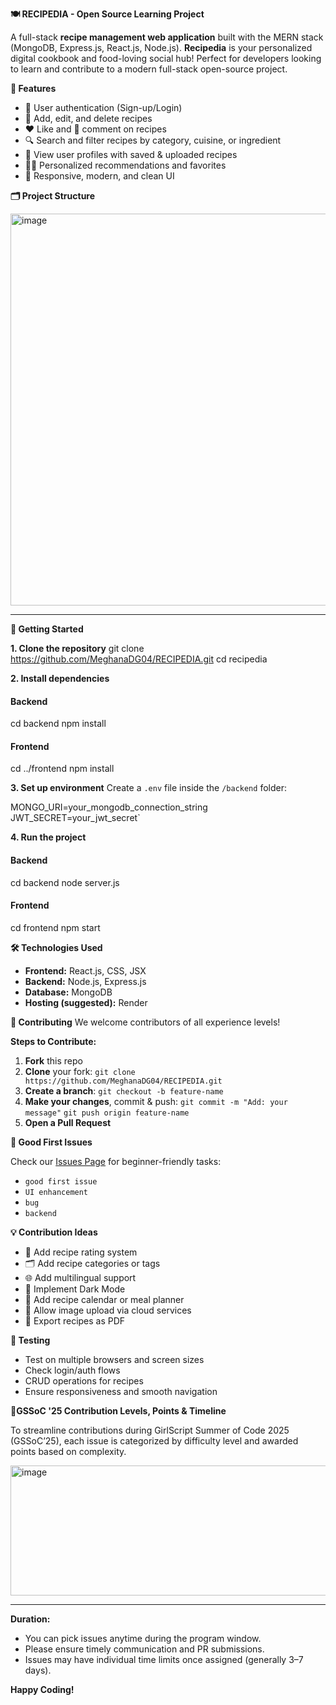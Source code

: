 **🍽️ RECIPEDIA - Open Source Learning Project**

A full-stack **recipe management web application** built with the MERN stack (MongoDB, Express.js, React.js, Node.js). **Recipedia** is your personalized digital cookbook and food-loving social hub! Perfect for developers looking to learn and contribute to a modern full-stack open-source project.


**🌟 Features**

* 🔐 User authentication (Sign-up/Login)
* 📜 Add, edit, and delete recipes
* ❤️ Like and 💬 comment on recipes
* 🔍 Search and filter recipes by category, cuisine, or ingredient
* 👤 View user profiles with saved & uploaded recipes
* 🧑‍🍳 Personalized recommendations and favorites
* 🧾 Responsive, modern, and clean UI



**🗂️ Project Structure**


<img width="536" height="627" alt="image" src="https://github.com/user-attachments/assets/6b9691fa-f148-49d6-bb82-5ddf0e563735" />


-----------------------------------------

**🚀 Getting Started**

**1. Clone the repository**
git clone https://github.com/MeghanaDG04/RECIPEDIA.git
cd recipedia

**2. Install dependencies**
#### Backend
cd backend
npm install

#### Frontend
cd ../frontend
npm install

**3. Set up environment**
Create a `.env` file inside the `/backend` folder:

MONGO_URI=your_mongodb_connection_string
JWT_SECRET=your_jwt_secret`

**4. Run the project**
#### Backend
cd backend
node server.js

#### Frontend
cd frontend
npm start



**🛠️ Technologies Used**

* **Frontend:** React.js, CSS, JSX
* **Backend:** Node.js, Express.js
* **Database:** MongoDB
* **Hosting (suggested):** Render


**🤝 Contributing**
We welcome contributors of all experience levels!

**Steps to Contribute:**
1. **Fork** this repo
2. **Clone** your fork:
   `git clone https://github.com/MeghanaDG04/RECIPEDIA.git`
3. **Create a branch**:
   `git checkout -b feature-name`
4. **Make your changes**, commit & push:
   `git commit -m "Add: your message"`
   `git push origin feature-name`
5. **Open a Pull Request**


**🐛 Good First Issues**

Check our [Issues Page](https://github.com/MeghanaDG04/RECIPEDIA/issues) for beginner-friendly tasks:
* `good first issue`
* `UI enhancement`
* `bug`
* `backend`


**💡 Contribution Ideas**

* 🍴 Add recipe rating system
* 🗂️ Add recipe categories or tags
* 🌐 Add multilingual support
* 🌙 Implement Dark Mode
* 📅 Add recipe calendar or meal planner
* 📸 Allow image upload via cloud services
* 🧾 Export recipes as PDF


**🧪 Testing**
* Test on multiple browsers and screen sizes
* Check login/auth flows
* CRUD operations for recipes
* Ensure responsiveness and smooth navigation


🧩**GSSoC '25 Contribution Levels, Points & Timeline**

To streamline contributions during GirlScript Summer of Code 2025 (GSSoC’25), each issue is categorized by difficulty level and awarded points based on complexity.

<img width="880" height="208" alt="image" src="https://sdmntprwestus.oaiusercontent.com/files/00000000-fae4-6230-9ea2-adaa7fbff954/raw?se=2025-08-20T14%3A18%3A35Z&sp=r&sv=2024-08-04&sr=b&scid=79ce1865-02ab-53d6-bb17-3fbcb7f4d2fc&skoid=0da8417a-a4c3-4a19-9b05-b82cee9d8868&sktid=a48cca56-e6da-484e-a814-9c849652bcb3&skt=2025-08-19T21%3A54%3A10Z&ske=2025-08-20T21%3A54%3A10Z&sks=b&skv=2024-08-04&sig=2SIKZjA2QBpaRjaTtIdzNzWIixU2VRHesUaWHHJIu/E%3D" />

-------------------------------------------
**Duration:**
* You can pick issues anytime during the program window.
* Please ensure timely communication and PR submissions.
* Issues may have individual time limits once assigned (generally 3–7 days).



**Happy Coding!**

